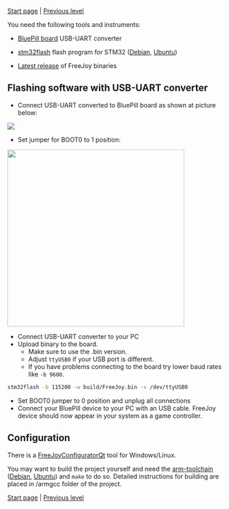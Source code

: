 

[Start page](../README.md) | [Previous level](../README.md)

You need the following tools and instruments:
* [BluePill board](https://camo.githubusercontent.com/a70b6639a020d201e1e1f0f582cd6374761a82d6/68747470733a2f2f642e726164696b616c2e72752f6433332f313931312f65382f6138666632313139636663372e6a7067)
USB-UART converter
* [stm32flash](https://sourceforge.net/p/stm32flash/wiki/Home/)  flash program for STM32 ([Debian](https://packages.debian.org/stm32flash), [Ubuntu](https://packages.ubuntu.org/stm32flash))

* [Latest release](https://github.com/vostrenkov/FreeJoy/releases) of FreeJoy binaries


## Flashing software with USB-UART converter

* Connect USB-UART converted to BluePill board as shown at picture below:

<img src="https://i.imgur.com/7xW4MOB.jpg">

* Set jumper for BOOT0 to 1 position:

<img src="https://forum.movimentomaker.pt/uploads/default/original/1X/d2fec4547aef853b6331c7b8323b3beb324bc3ba.jpg" height=400>

* Connect USB-UART converter to your PC
* Upload binary to the board.
    - Make sure to use the .bin version.
    - Adjust `ttyUSB0` if your USB port is different.
    - If you have problems connecting to the board try lower baud rates like `-b 9600`.

```sh
stm32flash -b 115200 -w build/FreeJoy.bin -v /dev/ttyUSB0
```

* Set BOOT0 jumper to 0 position and unplug all connections
* Connect your BluePill device to your PC with an USB cable. FreeJoy device should now appear in your system as a game controller.

## Configuration

There is a [FreeJoyConfiguratorQt](https://github.com/FreeJoy-Team/FreeJoyConfiguratorQt) tool for Windows/Linux.

You may want to build the project yourself and need the [arm-toolchain](https://developer.arm.com/tools-and-software/open-source-software/developer-tools/gnu-toolchain/gnu-rm/downloads) ([Debian](https://packages.debian.org/gcc-arm-none-eabi), [Ubuntu](https://packages.ubuntu.com/gcc-arm-none-eabi)) and `make` to do so. Detailed instructions for building are placed in /armgcc folder of the project.

[Start page](../README.md) | [Previous level](../README.md)

